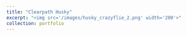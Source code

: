 ```yaml
---
title: "Clearpath Husky"
excerpt: "<img src='/images/husky_crazyflie_2.png' width='200'>"
collection: portfolio
---
```



